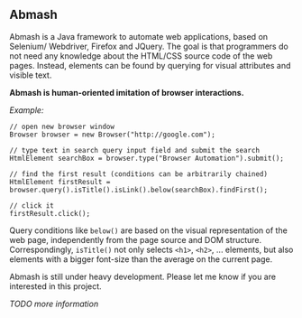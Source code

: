 Abmash
------

Abmash is a Java framework to automate web applications, based on Selenium/
Webdriver, Firefox and JQuery. The goal is that programmers do not need any
knowledge about the HTML/CSS source code of the web pages. Instead, elements
can be found by querying for visual attributes and visible text.

**Abmash is human-oriented imitation of browser interactions.**

*Example:*

	// open new browser window
	Browser browser = new Browser("http://google.com");
  
	// type text in search query input field and submit the search
	HtmlElement searchBox = browser.type("Browser Automation").submit();
  
	// find the first result (conditions can be arbitrarily chained)
	HtmlElement firstResult = browser.query().isTitle().isLink().below(searchBox).findFirst();
  
	// click it
	firstResult.click();

Query conditions like `below()` are based on the visual representation of the web
page, independently from the page source and DOM structure. Correspondingly,
`isTitle()` not only selects `<h1>`, `<h2>`, ... elements, but also elements with a
bigger font-size than the average on the current page.

Abmash is still under heavy development. Please let me know if you are interested in this project.

*TODO more information*
